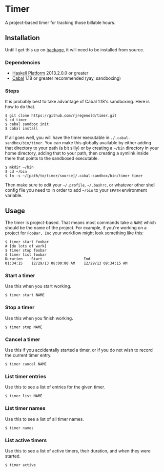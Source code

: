 # Timer

A project-based timer for tracking those billable hours.

## Installation

Until I get this up on [hackage](http://hackage.haskell.org/), it will need to
be installed from source.

### Dependencies

* [Haskell Platform](http://www.haskell.org/platform/) 2013.2.0.0 or greater
* [Cabal](http://www.haskell.org/cabal/) 1.18 or greater recommended (yay,
  sandboxing)

### Steps

It is probably best to take advantage of Cabal 1.18's sandboxing. Here is how
to do that.

```
$ git clone https://github.com/rjregenold/timer.git
$ cd timer
$ cabal sandbox init
$ cabal install
```

If all goes well, you will have the timer executable in
`./.cabal-sandbox/bin/timer`. You can make this globally available by either
adding that directory to your path (a bit silly) or by creating a `~/bin`
directory in your home directory, adding that to your path, then creating
a symlink inside there that points to the sandboxed executable.

```
$ mkdir ~/bin
$ cd ~/bin
$ ln -s ~/[path/to/timer/source]/.cabal-sandbox/bin/timer timer
```

Then make sure to edit your `~/.profile`, `~/.bashrc`, or whatever other shell
config file you need to in order to add `~/bin` to your `$PATH` environment
variable.

## Usage

The timer is project-based. That means most commands take a `NAME` which
should be the name of the project. For example, if you're working on a project
for `FooBar, Inc` your workflow might look something like this:

```
$ timer start foobar
# [do lots of work]
$ timer stop foobar
$ timer list foobar
Duration    Start                   End
01:34:15    12/29/13 08:00:00 AM    12/29/13 09:34:15 AM
```

### Start a timer

Use this when you start working.

```
$ timer start NAME
```

### Stop a timer

Use this when you finish working.

```
$ timer stop NAME
```

### Cancel a timer

Use this if you accidentally started a timer, or if you do not wish to record the
current timer entry.

```
$ timer cancel NAME
```

### List timer entries

Use this to see a list of entries for the given timer.

```
$ timer list NAME
```

### List timer names

Use this to see a list of all timer names.

```
$ timer names
```

### List active timers

Use this to see a list of active timers, their duration, and when they were
started.

```
$ timer active
```
